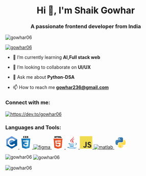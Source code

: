 <h1 align="center">Hi 👋, I'm Shaik Gowhar</h1>
<h3 align="center">A passionate frontend developer from India</h3>

<p align="left"> <img src="https://komarev.com/ghpvc/?username=gowhar06&label=Profile%20views&color=0e75b6&style=flat" alt="gowhar06" /> </p>

<p align="left"> <a href="https://github.com/ryo-ma/github-profile-trophy"><img src="https://github-profile-trophy.vercel.app/?username=gowhar06" alt="gowhar06" /></a> </p>

- 🌱 I’m currently learning **AI,Full stack web**

- 👯 I’m looking to collaborate on **UI/UX**

- 💬 Ask me about **Python-DSA**

- 📫 How to reach me **gowhar236@gmail.com**

<h3 align="left">Connect with me:</h3>
<p align="left">
<a href="https://dev.to/https://dev.to/gowhar06" target="blank"><img align="center" src="https://raw.githubusercontent.com/rahuldkjain/github-profile-readme-generator/master/src/images/icons/Social/devto.svg" alt="https://dev.to/gowhar06" height="30" width="40" /></a>
</p>

<h3 align="left">Languages and Tools:</h3>
<p align="left"> <a href="https://www.cprogramming.com/" target="_blank" rel="noreferrer"> <img src="https://raw.githubusercontent.com/devicons/devicon/master/icons/c/c-original.svg" alt="c" width="40" height="40"/> </a> <a href="https://www.w3schools.com/css/" target="_blank" rel="noreferrer"> <img src="https://raw.githubusercontent.com/devicons/devicon/master/icons/css3/css3-original-wordmark.svg" alt="css3" width="40" height="40"/> </a> <a href="https://www.figma.com/" target="_blank" rel="noreferrer"> <img src="https://www.vectorlogo.zone/logos/figma/figma-icon.svg" alt="figma" width="40" height="40"/> </a> <a href="https://www.w3.org/html/" target="_blank" rel="noreferrer"> <img src="https://raw.githubusercontent.com/devicons/devicon/master/icons/html5/html5-original-wordmark.svg" alt="html5" width="40" height="40"/> </a> <a href="https://www.java.com" target="_blank" rel="noreferrer"> <img src="https://raw.githubusercontent.com/devicons/devicon/master/icons/java/java-original.svg" alt="java" width="40" height="40"/> </a> <a href="https://developer.mozilla.org/en-US/docs/Web/JavaScript" target="_blank" rel="noreferrer"> <img src="https://raw.githubusercontent.com/devicons/devicon/master/icons/javascript/javascript-original.svg" alt="javascript" width="40" height="40"/> </a> <a href="https://www.mathworks.com/" target="_blank" rel="noreferrer"> <img src="https://upload.wikimedia.org/wikipedia/commons/2/21/Matlab_Logo.png" alt="matlab" width="40" height="40"/> </a> <a href="https://www.python.org" target="_blank" rel="noreferrer"> <img src="https://raw.githubusercontent.com/devicons/devicon/master/icons/python/python-original.svg" alt="python" width="40" height="40"/> </a> </p>

<p><img align="left" src="https://github-readme-stats.vercel.app/api/top-langs?username=gowhar06&show_icons=true&locale=en&layout=compact" alt="gowhar06" /></p>

<p>&nbsp;<img align="center" src="https://github-readme-stats.vercel.app/api?username=gowhar06&show_icons=true&locale=en" alt="gowhar06" /></p>

<p><img align="center" src="https://github-readme-streak-stats.herokuapp.com/?user=gowhar06&" alt="gowhar06" /></p>
